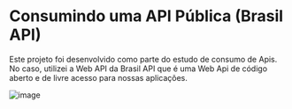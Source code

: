 # Consumindo uma API Pública (Brasil API)

Este projeto foi desenvolvido como parte do estudo de consumo de Apis. No caso, utilizei a Web API da Brasil API que é uma Web Api de código aberto e de livre acesso para nossas aplicações. 

![image](https://user-images.githubusercontent.com/50743449/236299018-9d7326ba-118e-48bc-9ba7-e8dac83d2ee9.png)
